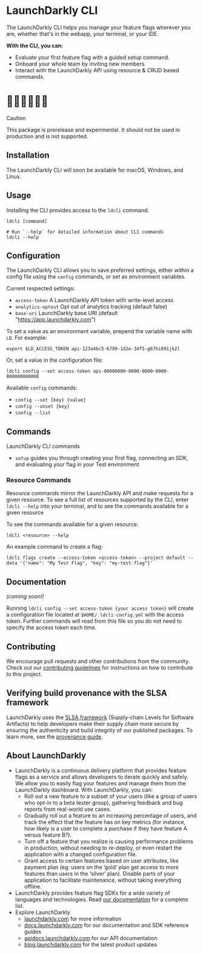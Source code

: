 # LaunchDarkly CLI

The LaunchDarkly CLI helps you manage your feature flags wherever you are, whether that's in the webapp, your terminal, or your IDE.

**With the CLI, you can:**

- Evaluate your first feature flag with a guided setup command.
- Onboard your whole team by inviting new members.
- Interact with the LaunchDarkly API using resource & CRUD based commands.

# 🚫🚫🚫🚫🚫🚫

> [!CAUTION]
> This package is prerelease and experimental. It should not be used in production and is not supported.

## Installation

The LaunchDarkly CLI will soon be available for macOS, Windows, and Linux.

## Usage

Installing the CLI provides access to the `ldcli` command.

```sh-session
ldcli [command]

# Run `--help` for detailed information about CLI commands
ldcli --help
```

## Configuration

The LaunchDarkly CLI allows you to save preferred settings, either within a config file using the `config` commands, or set as environment variables.

Current respected settings:

* `access-token` A LaunchDarkly API token with write-level access
* `analytics-optout` Opt out of analytics tracking (default false)
* `base-uri` LaunchDarkly base URI (default "https://app.launchdarkly.com")

To set a value as an environment variable, prepend the variable name with `LD`. For example:
```shell
export $LD_ACCESS_TOKEN api-123a4bc5-6789-1d2e-34f5-g67hi891jk2l
```

Or, set a value in the configuration file:
```shell
ldcli config --set access-token api-00000000-0000-0000-0000-000000000000
```

Available `config` commands:
- `config --set {key} {value}`
- `config --unset {key}`
- `config --list`

## Commands

LaunchDarkly CLI commands
- `setup` guides you through creating your first flag, connecting an SDK, and evaluating your flag in your Test environment

### Resource Commands

Resource commands mirror the LaunchDarkly API and make requests for a given resource. To see a full list of resources supported by the CLI, enter `ldcli --help` into your terminal, and to see the commands available for a given resource

To see the commands available for a given resource:
```sh-session
ldcli <resource> --help
```

An example command to create a flag:
```sh-session
ldcli flags create --access-token <access-token> --project default --data '{"name": "My Test Flag", "key": "my-test-flag"}'
```

## Documentation

_(coming soon!)_

[//]: # (TODO: add info about how to opt out)

Running `ldcli config --set access-token {your access token}` will create a configuration file located at `$HOME/.ldcli-config.yml` with the access token. Further commands will read from this file so you do not need to specify the access token each time.

## Contributing

We encourage pull requests and other contributions from the community. Check out our [contributing guidelines](CONTRIBUTING.md) for instructions on how to contribute to this project.

## Verifying build provenance with the SLSA framework

LaunchDarkly uses the [SLSA framework](https://slsa.dev/spec/v1.0/about) (Supply-chain Levels for Software Artifacts) to help developers make their supply chain more secure by ensuring the authenticity and build integrity of our published packages. To learn more, see the [provenance guide](./PROVENANCE.md).

## About LaunchDarkly

* LaunchDarkly is a continuous delivery platform that provides feature flags as a service and allows developers to iterate quickly and safely. We allow you to easily flag your features and manage them from the LaunchDarkly dashboard.  With LaunchDarkly, you can:
    * Roll out a new feature to a subset of your users (like a group of users who opt-in to a beta tester group), gathering feedback and bug reports from real-world use cases.
    * Gradually roll out a feature to an increasing percentage of users, and track the effect that the feature has on key metrics (for instance, how likely is a user to complete a purchase if they have feature A versus feature B?).
    * Turn off a feature that you realize is causing performance problems in production, without needing to re-deploy, or even restart the application with a changed configuration file.
    * Grant access to certain features based on user attributes, like payment plan (eg: users on the ‘gold’ plan get access to more features than users in the ‘silver’ plan). Disable parts of your application to facilitate maintenance, without taking everything offline.
* LaunchDarkly provides feature flag SDKs for a wide variety of languages and technologies. Read [our documentation](https://docs.launchdarkly.com/sdk) for a complete list.
* Explore LaunchDarkly
    * [launchdarkly.com](https://www.launchdarkly.com/ "LaunchDarkly Main Website") for more information
    * [docs.launchdarkly.com](https://docs.launchdarkly.com/  "LaunchDarkly Documentation") for our documentation and SDK reference guides
    * [apidocs.launchdarkly.com](https://apidocs.launchdarkly.com/  "LaunchDarkly API Documentation") for our API documentation
    * [blog.launchdarkly.com](https://blog.launchdarkly.com/  "LaunchDarkly Blog Documentation") for the latest product updates
